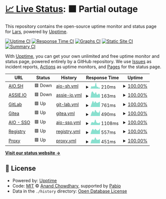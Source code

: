 # [📈 Live Status](https://demo.upptime.js.org): <!--live status--> **🟧 Partial outage**

This repository contains the open-source uptime monitor and status page for [Lars](https://aio.sh), powered by [Upptime](https://github.com/upptime/upptime).

[![Uptime CI](https://github.com/larsassink/status/workflows/Uptime%20CI/badge.svg)](https://github.com/larsassink/status/actions?query=workflow%3A%22Uptime+CI%22)
[![Response Time CI](https://github.com/larsassink/status/workflows/Response%20Time%20CI/badge.svg)](https://github.com/larsassink/status/actions?query=workflow%3A%22Response+Time+CI%22)
[![Graphs CI](https://github.com/larsassink/status/workflows/Graphs%20CI/badge.svg)](https://github.com/larsassink/status/actions?query=workflow%3A%22Graphs+CI%22)
[![Static Site CI](https://github.com/larsassink/status/workflows/Static%20Site%20CI/badge.svg)](https://github.com/larsassink/status/actions?query=workflow%3A%22Static+Site+CI%22)
[![Summary CI](https://github.com/larsassink/status/workflows/Summary%20CI/badge.svg)](https://github.com/larsassink/status/actions?query=workflow%3A%22Summary+CI%22)

With [Upptime](https://upptime.js.org), you can get your own unlimited and free uptime monitor and status page, powered entirely by a GitHub repository. We use [Issues](https://github.com/larsassink/status/issues) as incident reports, [Actions](https://github.com/larsassink/status/actions) as uptime monitors, and [Pages](https://demo.upptime.js.org) for the status page.

<!--start: status pages-->
<!-- This summary is generated by Upptime (https://github.com/upptime/upptime) -->
<!-- Do not edit this manually, your changes will be overwritten -->
<!-- prettier-ignore -->
| URL | Status | History | Response Time | Uptime |
| --- | ------ | ------- | ------------- | ------ |
| <img alt="" src="https://icons.duckduckgo.com/ip3/aio.sh.ico" height="13"> [AIO.SH](https://aio.sh) | 🟥 Down | [aio-sh.yml](https://github.com/larsassink/status/commits/HEAD/history/aio-sh.yml) | <details><summary><img alt="Response time graph" src="./graphs/aio-sh/response-time-week.png" height="20"> 210ms</summary><br><a href="https://larsassink.github.io/status/history/aio-sh"><img alt="Response time 359" src="https://img.shields.io/endpoint?url=https%3A%2F%2Fraw.githubusercontent.com%2Flarsassink%2Fstatus%2FHEAD%2Fapi%2Faio-sh%2Fresponse-time.json"></a><br><a href="https://larsassink.github.io/status/history/aio-sh"><img alt="24-hour response time 115" src="https://img.shields.io/endpoint?url=https%3A%2F%2Fraw.githubusercontent.com%2Flarsassink%2Fstatus%2FHEAD%2Fapi%2Faio-sh%2Fresponse-time-day.json"></a><br><a href="https://larsassink.github.io/status/history/aio-sh"><img alt="7-day response time 210" src="https://img.shields.io/endpoint?url=https%3A%2F%2Fraw.githubusercontent.com%2Flarsassink%2Fstatus%2FHEAD%2Fapi%2Faio-sh%2Fresponse-time-week.json"></a><br><a href="https://larsassink.github.io/status/history/aio-sh"><img alt="30-day response time 201" src="https://img.shields.io/endpoint?url=https%3A%2F%2Fraw.githubusercontent.com%2Flarsassink%2Fstatus%2FHEAD%2Fapi%2Faio-sh%2Fresponse-time-month.json"></a><br><a href="https://larsassink.github.io/status/history/aio-sh"><img alt="1-year response time 359" src="https://img.shields.io/endpoint?url=https%3A%2F%2Fraw.githubusercontent.com%2Flarsassink%2Fstatus%2FHEAD%2Fapi%2Faio-sh%2Fresponse-time-year.json"></a></details> | <details><summary><a href="https://larsassink.github.io/status/history/aio-sh">100.00%</a></summary><a href="https://larsassink.github.io/status/history/aio-sh"><img alt="All-time uptime 100.00%" src="https://img.shields.io/endpoint?url=https%3A%2F%2Fraw.githubusercontent.com%2Flarsassink%2Fstatus%2FHEAD%2Fapi%2Faio-sh%2Fuptime.json"></a><br><a href="https://larsassink.github.io/status/history/aio-sh"><img alt="24-hour uptime 99.99%" src="https://img.shields.io/endpoint?url=https%3A%2F%2Fraw.githubusercontent.com%2Flarsassink%2Fstatus%2FHEAD%2Fapi%2Faio-sh%2Fuptime-day.json"></a><br><a href="https://larsassink.github.io/status/history/aio-sh"><img alt="7-day uptime 100.00%" src="https://img.shields.io/endpoint?url=https%3A%2F%2Fraw.githubusercontent.com%2Flarsassink%2Fstatus%2FHEAD%2Fapi%2Faio-sh%2Fuptime-week.json"></a><br><a href="https://larsassink.github.io/status/history/aio-sh"><img alt="30-day uptime 100.00%" src="https://img.shields.io/endpoint?url=https%3A%2F%2Fraw.githubusercontent.com%2Flarsassink%2Fstatus%2FHEAD%2Fapi%2Faio-sh%2Fuptime-month.json"></a><br><a href="https://larsassink.github.io/status/history/aio-sh"><img alt="1-year uptime 100.00%" src="https://img.shields.io/endpoint?url=https%3A%2F%2Fraw.githubusercontent.com%2Flarsassink%2Fstatus%2FHEAD%2Fapi%2Faio-sh%2Fuptime-year.json"></a></details>
| <img alt="" src="https://icons.duckduckgo.com/ip3/assie.io.ico" height="13"> [ASSIE.IO](https://assie.io) | 🟥 Down | [assie-io.yml](https://github.com/larsassink/status/commits/HEAD/history/assie-io.yml) | <details><summary><img alt="Response time graph" src="./graphs/assie-io/response-time-week.png" height="20"> 163ms</summary><br><a href="https://larsassink.github.io/status/history/assie-io"><img alt="Response time 453" src="https://img.shields.io/endpoint?url=https%3A%2F%2Fraw.githubusercontent.com%2Flarsassink%2Fstatus%2FHEAD%2Fapi%2Fassie-io%2Fresponse-time.json"></a><br><a href="https://larsassink.github.io/status/history/assie-io"><img alt="24-hour response time 118" src="https://img.shields.io/endpoint?url=https%3A%2F%2Fraw.githubusercontent.com%2Flarsassink%2Fstatus%2FHEAD%2Fapi%2Fassie-io%2Fresponse-time-day.json"></a><br><a href="https://larsassink.github.io/status/history/assie-io"><img alt="7-day response time 163" src="https://img.shields.io/endpoint?url=https%3A%2F%2Fraw.githubusercontent.com%2Flarsassink%2Fstatus%2FHEAD%2Fapi%2Fassie-io%2Fresponse-time-week.json"></a><br><a href="https://larsassink.github.io/status/history/assie-io"><img alt="30-day response time 175" src="https://img.shields.io/endpoint?url=https%3A%2F%2Fraw.githubusercontent.com%2Flarsassink%2Fstatus%2FHEAD%2Fapi%2Fassie-io%2Fresponse-time-month.json"></a><br><a href="https://larsassink.github.io/status/history/assie-io"><img alt="1-year response time 453" src="https://img.shields.io/endpoint?url=https%3A%2F%2Fraw.githubusercontent.com%2Flarsassink%2Fstatus%2FHEAD%2Fapi%2Fassie-io%2Fresponse-time-year.json"></a></details> | <details><summary><a href="https://larsassink.github.io/status/history/assie-io">100.00%</a></summary><a href="https://larsassink.github.io/status/history/assie-io"><img alt="All-time uptime 100.00%" src="https://img.shields.io/endpoint?url=https%3A%2F%2Fraw.githubusercontent.com%2Flarsassink%2Fstatus%2FHEAD%2Fapi%2Fassie-io%2Fuptime.json"></a><br><a href="https://larsassink.github.io/status/history/assie-io"><img alt="24-hour uptime 99.99%" src="https://img.shields.io/endpoint?url=https%3A%2F%2Fraw.githubusercontent.com%2Flarsassink%2Fstatus%2FHEAD%2Fapi%2Fassie-io%2Fuptime-day.json"></a><br><a href="https://larsassink.github.io/status/history/assie-io"><img alt="7-day uptime 100.00%" src="https://img.shields.io/endpoint?url=https%3A%2F%2Fraw.githubusercontent.com%2Flarsassink%2Fstatus%2FHEAD%2Fapi%2Fassie-io%2Fuptime-week.json"></a><br><a href="https://larsassink.github.io/status/history/assie-io"><img alt="30-day uptime 100.00%" src="https://img.shields.io/endpoint?url=https%3A%2F%2Fraw.githubusercontent.com%2Flarsassink%2Fstatus%2FHEAD%2Fapi%2Fassie-io%2Fuptime-month.json"></a><br><a href="https://larsassink.github.io/status/history/assie-io"><img alt="1-year uptime 100.00%" src="https://img.shields.io/endpoint?url=https%3A%2F%2Fraw.githubusercontent.com%2Flarsassink%2Fstatus%2FHEAD%2Fapi%2Fassie-io%2Fuptime-year.json"></a></details>
| <img alt="" src="https://icons.duckduckgo.com/ip3/git.aio.sh.ico" height="13"> [GitLab](https://git.aio.sh) | 🟩 Up | [git-lab.yml](https://github.com/larsassink/status/commits/HEAD/history/git-lab.yml) | <details><summary><img alt="Response time graph" src="./graphs/git-lab/response-time-week.png" height="20"> 761ms</summary><br><a href="https://larsassink.github.io/status/history/git-lab"><img alt="Response time 735" src="https://img.shields.io/endpoint?url=https%3A%2F%2Fraw.githubusercontent.com%2Flarsassink%2Fstatus%2FHEAD%2Fapi%2Fgit-lab%2Fresponse-time.json"></a><br><a href="https://larsassink.github.io/status/history/git-lab"><img alt="24-hour response time 827" src="https://img.shields.io/endpoint?url=https%3A%2F%2Fraw.githubusercontent.com%2Flarsassink%2Fstatus%2FHEAD%2Fapi%2Fgit-lab%2Fresponse-time-day.json"></a><br><a href="https://larsassink.github.io/status/history/git-lab"><img alt="7-day response time 761" src="https://img.shields.io/endpoint?url=https%3A%2F%2Fraw.githubusercontent.com%2Flarsassink%2Fstatus%2FHEAD%2Fapi%2Fgit-lab%2Fresponse-time-week.json"></a><br><a href="https://larsassink.github.io/status/history/git-lab"><img alt="30-day response time 735" src="https://img.shields.io/endpoint?url=https%3A%2F%2Fraw.githubusercontent.com%2Flarsassink%2Fstatus%2FHEAD%2Fapi%2Fgit-lab%2Fresponse-time-month.json"></a><br><a href="https://larsassink.github.io/status/history/git-lab"><img alt="1-year response time 735" src="https://img.shields.io/endpoint?url=https%3A%2F%2Fraw.githubusercontent.com%2Flarsassink%2Fstatus%2FHEAD%2Fapi%2Fgit-lab%2Fresponse-time-year.json"></a></details> | <details><summary><a href="https://larsassink.github.io/status/history/git-lab">100.00%</a></summary><a href="https://larsassink.github.io/status/history/git-lab"><img alt="All-time uptime 100.00%" src="https://img.shields.io/endpoint?url=https%3A%2F%2Fraw.githubusercontent.com%2Flarsassink%2Fstatus%2FHEAD%2Fapi%2Fgit-lab%2Fuptime.json"></a><br><a href="https://larsassink.github.io/status/history/git-lab"><img alt="24-hour uptime 100.00%" src="https://img.shields.io/endpoint?url=https%3A%2F%2Fraw.githubusercontent.com%2Flarsassink%2Fstatus%2FHEAD%2Fapi%2Fgit-lab%2Fuptime-day.json"></a><br><a href="https://larsassink.github.io/status/history/git-lab"><img alt="7-day uptime 100.00%" src="https://img.shields.io/endpoint?url=https%3A%2F%2Fraw.githubusercontent.com%2Flarsassink%2Fstatus%2FHEAD%2Fapi%2Fgit-lab%2Fuptime-week.json"></a><br><a href="https://larsassink.github.io/status/history/git-lab"><img alt="30-day uptime 100.00%" src="https://img.shields.io/endpoint?url=https%3A%2F%2Fraw.githubusercontent.com%2Flarsassink%2Fstatus%2FHEAD%2Fapi%2Fgit-lab%2Fuptime-month.json"></a><br><a href="https://larsassink.github.io/status/history/git-lab"><img alt="1-year uptime 100.00%" src="https://img.shields.io/endpoint?url=https%3A%2F%2Fraw.githubusercontent.com%2Flarsassink%2Fstatus%2FHEAD%2Fapi%2Fgit-lab%2Fuptime-year.json"></a></details>
| <img alt="" src="https://icons.duckduckgo.com/ip3/git.assie.tech.ico" height="13"> [Gitea](https://git.assie.tech) | 🟩 Up | [gitea.yml](https://github.com/larsassink/status/commits/HEAD/history/gitea.yml) | <details><summary><img alt="Response time graph" src="./graphs/gitea/response-time-week.png" height="20"> 490ms</summary><br><a href="https://larsassink.github.io/status/history/gitea"><img alt="Response time 478" src="https://img.shields.io/endpoint?url=https%3A%2F%2Fraw.githubusercontent.com%2Flarsassink%2Fstatus%2FHEAD%2Fapi%2Fgitea%2Fresponse-time.json"></a><br><a href="https://larsassink.github.io/status/history/gitea"><img alt="24-hour response time 619" src="https://img.shields.io/endpoint?url=https%3A%2F%2Fraw.githubusercontent.com%2Flarsassink%2Fstatus%2FHEAD%2Fapi%2Fgitea%2Fresponse-time-day.json"></a><br><a href="https://larsassink.github.io/status/history/gitea"><img alt="7-day response time 490" src="https://img.shields.io/endpoint?url=https%3A%2F%2Fraw.githubusercontent.com%2Flarsassink%2Fstatus%2FHEAD%2Fapi%2Fgitea%2Fresponse-time-week.json"></a><br><a href="https://larsassink.github.io/status/history/gitea"><img alt="30-day response time 478" src="https://img.shields.io/endpoint?url=https%3A%2F%2Fraw.githubusercontent.com%2Flarsassink%2Fstatus%2FHEAD%2Fapi%2Fgitea%2Fresponse-time-month.json"></a><br><a href="https://larsassink.github.io/status/history/gitea"><img alt="1-year response time 478" src="https://img.shields.io/endpoint?url=https%3A%2F%2Fraw.githubusercontent.com%2Flarsassink%2Fstatus%2FHEAD%2Fapi%2Fgitea%2Fresponse-time-year.json"></a></details> | <details><summary><a href="https://larsassink.github.io/status/history/gitea">100.00%</a></summary><a href="https://larsassink.github.io/status/history/gitea"><img alt="All-time uptime 100.00%" src="https://img.shields.io/endpoint?url=https%3A%2F%2Fraw.githubusercontent.com%2Flarsassink%2Fstatus%2FHEAD%2Fapi%2Fgitea%2Fuptime.json"></a><br><a href="https://larsassink.github.io/status/history/gitea"><img alt="24-hour uptime 100.00%" src="https://img.shields.io/endpoint?url=https%3A%2F%2Fraw.githubusercontent.com%2Flarsassink%2Fstatus%2FHEAD%2Fapi%2Fgitea%2Fuptime-day.json"></a><br><a href="https://larsassink.github.io/status/history/gitea"><img alt="7-day uptime 100.00%" src="https://img.shields.io/endpoint?url=https%3A%2F%2Fraw.githubusercontent.com%2Flarsassink%2Fstatus%2FHEAD%2Fapi%2Fgitea%2Fuptime-week.json"></a><br><a href="https://larsassink.github.io/status/history/gitea"><img alt="30-day uptime 100.00%" src="https://img.shields.io/endpoint?url=https%3A%2F%2Fraw.githubusercontent.com%2Flarsassink%2Fstatus%2FHEAD%2Fapi%2Fgitea%2Fuptime-month.json"></a><br><a href="https://larsassink.github.io/status/history/gitea"><img alt="1-year uptime 100.00%" src="https://img.shields.io/endpoint?url=https%3A%2F%2Fraw.githubusercontent.com%2Flarsassink%2Fstatus%2FHEAD%2Fapi%2Fgitea%2Fuptime-year.json"></a></details>
| <img alt="" src="https://icons.duckduckgo.com/ip3/sso.aio.sh.ico" height="13"> [AIO - SSO](https://sso.aio.sh) | 🟩 Up | [aio-sso.yml](https://github.com/larsassink/status/commits/HEAD/history/aio-sso.yml) | <details><summary><img alt="Response time graph" src="./graphs/aio-sso/response-time-week.png" height="20"> 1108ms</summary><br><a href="https://larsassink.github.io/status/history/aio-sso"><img alt="Response time 955" src="https://img.shields.io/endpoint?url=https%3A%2F%2Fraw.githubusercontent.com%2Flarsassink%2Fstatus%2FHEAD%2Fapi%2Faio-sso%2Fresponse-time.json"></a><br><a href="https://larsassink.github.io/status/history/aio-sso"><img alt="24-hour response time 1120" src="https://img.shields.io/endpoint?url=https%3A%2F%2Fraw.githubusercontent.com%2Flarsassink%2Fstatus%2FHEAD%2Fapi%2Faio-sso%2Fresponse-time-day.json"></a><br><a href="https://larsassink.github.io/status/history/aio-sso"><img alt="7-day response time 1108" src="https://img.shields.io/endpoint?url=https%3A%2F%2Fraw.githubusercontent.com%2Flarsassink%2Fstatus%2FHEAD%2Fapi%2Faio-sso%2Fresponse-time-week.json"></a><br><a href="https://larsassink.github.io/status/history/aio-sso"><img alt="30-day response time 998" src="https://img.shields.io/endpoint?url=https%3A%2F%2Fraw.githubusercontent.com%2Flarsassink%2Fstatus%2FHEAD%2Fapi%2Faio-sso%2Fresponse-time-month.json"></a><br><a href="https://larsassink.github.io/status/history/aio-sso"><img alt="1-year response time 955" src="https://img.shields.io/endpoint?url=https%3A%2F%2Fraw.githubusercontent.com%2Flarsassink%2Fstatus%2FHEAD%2Fapi%2Faio-sso%2Fresponse-time-year.json"></a></details> | <details><summary><a href="https://larsassink.github.io/status/history/aio-sso">100.00%</a></summary><a href="https://larsassink.github.io/status/history/aio-sso"><img alt="All-time uptime 98.15%" src="https://img.shields.io/endpoint?url=https%3A%2F%2Fraw.githubusercontent.com%2Flarsassink%2Fstatus%2FHEAD%2Fapi%2Faio-sso%2Fuptime.json"></a><br><a href="https://larsassink.github.io/status/history/aio-sso"><img alt="24-hour uptime 100.00%" src="https://img.shields.io/endpoint?url=https%3A%2F%2Fraw.githubusercontent.com%2Flarsassink%2Fstatus%2FHEAD%2Fapi%2Faio-sso%2Fuptime-day.json"></a><br><a href="https://larsassink.github.io/status/history/aio-sso"><img alt="7-day uptime 100.00%" src="https://img.shields.io/endpoint?url=https%3A%2F%2Fraw.githubusercontent.com%2Flarsassink%2Fstatus%2FHEAD%2Fapi%2Faio-sso%2Fuptime-week.json"></a><br><a href="https://larsassink.github.io/status/history/aio-sso"><img alt="30-day uptime 100.00%" src="https://img.shields.io/endpoint?url=https%3A%2F%2Fraw.githubusercontent.com%2Flarsassink%2Fstatus%2FHEAD%2Fapi%2Faio-sso%2Fuptime-month.json"></a><br><a href="https://larsassink.github.io/status/history/aio-sso"><img alt="1-year uptime 98.15%" src="https://img.shields.io/endpoint?url=https%3A%2F%2Fraw.githubusercontent.com%2Flarsassink%2Fstatus%2FHEAD%2Fapi%2Faio-sso%2Fuptime-year.json"></a></details>
| <img alt="" src="https://icons.duckduckgo.com/ip3/npm.assie.tech.ico" height="13"> [Registry](https://npm.assie.tech) | 🟩 Up | [registry.yml](https://github.com/larsassink/status/commits/HEAD/history/registry.yml) | <details><summary><img alt="Response time graph" src="./graphs/registry/response-time-week.png" height="20"> 557ms</summary><br><a href="https://larsassink.github.io/status/history/registry"><img alt="Response time 495" src="https://img.shields.io/endpoint?url=https%3A%2F%2Fraw.githubusercontent.com%2Flarsassink%2Fstatus%2FHEAD%2Fapi%2Fregistry%2Fresponse-time.json"></a><br><a href="https://larsassink.github.io/status/history/registry"><img alt="24-hour response time 703" src="https://img.shields.io/endpoint?url=https%3A%2F%2Fraw.githubusercontent.com%2Flarsassink%2Fstatus%2FHEAD%2Fapi%2Fregistry%2Fresponse-time-day.json"></a><br><a href="https://larsassink.github.io/status/history/registry"><img alt="7-day response time 557" src="https://img.shields.io/endpoint?url=https%3A%2F%2Fraw.githubusercontent.com%2Flarsassink%2Fstatus%2FHEAD%2Fapi%2Fregistry%2Fresponse-time-week.json"></a><br><a href="https://larsassink.github.io/status/history/registry"><img alt="30-day response time 547" src="https://img.shields.io/endpoint?url=https%3A%2F%2Fraw.githubusercontent.com%2Flarsassink%2Fstatus%2FHEAD%2Fapi%2Fregistry%2Fresponse-time-month.json"></a><br><a href="https://larsassink.github.io/status/history/registry"><img alt="1-year response time 495" src="https://img.shields.io/endpoint?url=https%3A%2F%2Fraw.githubusercontent.com%2Flarsassink%2Fstatus%2FHEAD%2Fapi%2Fregistry%2Fresponse-time-year.json"></a></details> | <details><summary><a href="https://larsassink.github.io/status/history/registry">100.00%</a></summary><a href="https://larsassink.github.io/status/history/registry"><img alt="All-time uptime 85.63%" src="https://img.shields.io/endpoint?url=https%3A%2F%2Fraw.githubusercontent.com%2Flarsassink%2Fstatus%2FHEAD%2Fapi%2Fregistry%2Fuptime.json"></a><br><a href="https://larsassink.github.io/status/history/registry"><img alt="24-hour uptime 100.00%" src="https://img.shields.io/endpoint?url=https%3A%2F%2Fraw.githubusercontent.com%2Flarsassink%2Fstatus%2FHEAD%2Fapi%2Fregistry%2Fuptime-day.json"></a><br><a href="https://larsassink.github.io/status/history/registry"><img alt="7-day uptime 100.00%" src="https://img.shields.io/endpoint?url=https%3A%2F%2Fraw.githubusercontent.com%2Flarsassink%2Fstatus%2FHEAD%2Fapi%2Fregistry%2Fuptime-week.json"></a><br><a href="https://larsassink.github.io/status/history/registry"><img alt="30-day uptime 100.00%" src="https://img.shields.io/endpoint?url=https%3A%2F%2Fraw.githubusercontent.com%2Flarsassink%2Fstatus%2FHEAD%2Fapi%2Fregistry%2Fuptime-month.json"></a><br><a href="https://larsassink.github.io/status/history/registry"><img alt="1-year uptime 85.63%" src="https://img.shields.io/endpoint?url=https%3A%2F%2Fraw.githubusercontent.com%2Flarsassink%2Fstatus%2FHEAD%2Fapi%2Fregistry%2Fuptime-year.json"></a></details>
| <img alt="" src="https://icons.duckduckgo.com/ip3/prox.assie.io.ico" height="13"> [Proxy](https://prox.assie.io) | 🟩 Up | [proxy.yml](https://github.com/larsassink/status/commits/HEAD/history/proxy.yml) | <details><summary><img alt="Response time graph" src="./graphs/proxy/response-time-week.png" height="20"> 451ms</summary><br><a href="https://larsassink.github.io/status/history/proxy"><img alt="Response time 495" src="https://img.shields.io/endpoint?url=https%3A%2F%2Fraw.githubusercontent.com%2Flarsassink%2Fstatus%2FHEAD%2Fapi%2Fproxy%2Fresponse-time.json"></a><br><a href="https://larsassink.github.io/status/history/proxy"><img alt="24-hour response time 467" src="https://img.shields.io/endpoint?url=https%3A%2F%2Fraw.githubusercontent.com%2Flarsassink%2Fstatus%2FHEAD%2Fapi%2Fproxy%2Fresponse-time-day.json"></a><br><a href="https://larsassink.github.io/status/history/proxy"><img alt="7-day response time 451" src="https://img.shields.io/endpoint?url=https%3A%2F%2Fraw.githubusercontent.com%2Flarsassink%2Fstatus%2FHEAD%2Fapi%2Fproxy%2Fresponse-time-week.json"></a><br><a href="https://larsassink.github.io/status/history/proxy"><img alt="30-day response time 475" src="https://img.shields.io/endpoint?url=https%3A%2F%2Fraw.githubusercontent.com%2Flarsassink%2Fstatus%2FHEAD%2Fapi%2Fproxy%2Fresponse-time-month.json"></a><br><a href="https://larsassink.github.io/status/history/proxy"><img alt="1-year response time 495" src="https://img.shields.io/endpoint?url=https%3A%2F%2Fraw.githubusercontent.com%2Flarsassink%2Fstatus%2FHEAD%2Fapi%2Fproxy%2Fresponse-time-year.json"></a></details> | <details><summary><a href="https://larsassink.github.io/status/history/proxy">100.00%</a></summary><a href="https://larsassink.github.io/status/history/proxy"><img alt="All-time uptime 99.38%" src="https://img.shields.io/endpoint?url=https%3A%2F%2Fraw.githubusercontent.com%2Flarsassink%2Fstatus%2FHEAD%2Fapi%2Fproxy%2Fuptime.json"></a><br><a href="https://larsassink.github.io/status/history/proxy"><img alt="24-hour uptime 100.00%" src="https://img.shields.io/endpoint?url=https%3A%2F%2Fraw.githubusercontent.com%2Flarsassink%2Fstatus%2FHEAD%2Fapi%2Fproxy%2Fuptime-day.json"></a><br><a href="https://larsassink.github.io/status/history/proxy"><img alt="7-day uptime 100.00%" src="https://img.shields.io/endpoint?url=https%3A%2F%2Fraw.githubusercontent.com%2Flarsassink%2Fstatus%2FHEAD%2Fapi%2Fproxy%2Fuptime-week.json"></a><br><a href="https://larsassink.github.io/status/history/proxy"><img alt="30-day uptime 100.00%" src="https://img.shields.io/endpoint?url=https%3A%2F%2Fraw.githubusercontent.com%2Flarsassink%2Fstatus%2FHEAD%2Fapi%2Fproxy%2Fuptime-month.json"></a><br><a href="https://larsassink.github.io/status/history/proxy"><img alt="1-year uptime 99.38%" src="https://img.shields.io/endpoint?url=https%3A%2F%2Fraw.githubusercontent.com%2Flarsassink%2Fstatus%2FHEAD%2Fapi%2Fproxy%2Fuptime-year.json"></a></details>

<!--end: status pages-->

[**Visit our status website →**](https://demo.upptime.js.org)

## 📄 License

- Powered by: [Upptime](https://github.com/upptime/upptime)
- Code: [MIT](./LICENSE) © [Anand Chowdhary](https://anandchowdhary.com), supported by [Pabio](https://pabio.com)
- Data in the `./history` directory: [Open Database License](https://opendatacommons.org/licenses/odbl/1-0/)
